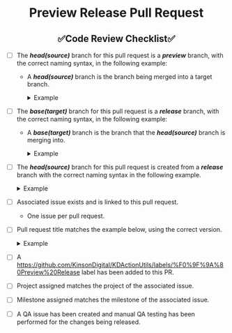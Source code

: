 <!--
    !! NOTE !! - ONLY PROJECT OWNERS AND MAINTAINERS CAN CREATE PRODUCTION AND PREVIEW RELEASE PULL REQUESTS
    Please use the "preview-release-pr" pull request template if you have contributions to make.
-->
<!--suppress HtmlDeprecatedAttribute -->
<h1 style="font-weight:bold" align="center">Preview Release Pull Request</h1>
<h2 style="font-weight:bold" align="center">✅Code Review Checklist✅</h2>

- [ ] The **_head(source)_** branch for this pull request is a **_preview_** branch, with the correct naming syntax, in the following example:
  - A **_head(source)_** branch is the branch being merged into a target branch.
    <details closed><summary>Example</summary>

      ``` xml
      Syntax: preview/v<major>.<minor>.<patch>-preview.<prev-num>
      Example: preview/v1.2.3-preview.4
      ```
    </details>

- [ ] The **_base(target)_** branch for this pull request is a **_release_** branch, with the correct naming syntax, in the following example:
  - A **_base(target)_** branch is the branch that the **_head(source)_** branch is merging into.
    <details closed><summary>Example</summary>

      ``` xml
      Syntax: release/v<major>.<minor>.<patch>
      Example: release/v1.2.3
      ```
    </details>

- [ ] The **_head(source)_** branch for this pull request is created from a **_release_** branch with the correct naming syntax in the following example.
  <details closed><summary>Example</summary>

    ``` xml
    Syntax: release/v<major>.<minor>.<patch>
    Example: release/v1.2.3
    ```
  </details>

- [ ] Associated issue exists and is linked to this pull request.
  - One issue per pull request.

- [ ] Pull request title matches the example below, using the correct version.
  <details closed><summary>Example</summary>
    
    ``` xml
    Syntax: 🚀Release To Preview - v<major>.<minor>.<patch>-preview.<prev-num>
    Example: 🚀Release To Preview - v1.2.3-preview.4
    ```
  </details>

- [ ] A https://github.com/KinsonDigital/KDActionUtils/labels/%F0%9F%9A%80Preview%20Release label has been added to this PR.

- [ ] Project assigned matches the project of the associated issue.

- [ ] Milestone assigned matches the milestone of the associated issue.

- [ ] A QA issue has been created and manual QA testing has been performed for the changes being released.
